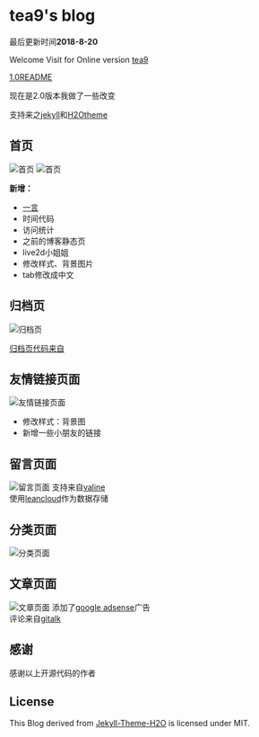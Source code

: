 # tea9's blog

最后更新时间**2018-8-20**

Welcome Visit for Online version [tea9](https://tea9.github.io/)

[1.0README](https://github.com/tea9/tea9.github.io/blob/master/README1.md)

现在是2.0版本我做了一些改变

支持来之[jekyll](https://jekyllrb.com/)和[H2Otheme](https://github.com/kaeyleo/jekyll-theme-H2O)

## 首页
![首页](https://github.com/tea9/tea9.github.io/blob/master/readme_img/01.png?raw=true)
![首页](https://github.com/tea9/tea9.github.io/blob/master/readme_img/02.png?raw=true)

**新增：**  
+ [一言](https://hitokoto.cn/)
+ 时间代码
+ 访问统计
+ 之前的博客静态页
+ live2d小姐姐
+ 修改样式、背景图片
+ tab修改成中文

## 归档页
![归档页](https://github.com/tea9/tea9.github.io/blob/master/readme_img/03.png?raw=true)

[归档页代码来自](https://github.com/kaeyleo/jekyll-theme-H2O/issues/63)  

## 友情链接页面
![友情链接页面](https://github.com/tea9/tea9.github.io/blob/master/readme_img/04.png?raw=true)
+ 修改样式：背景图   
+ 新增一些小朋友的链接  

## 留言页面

![留言页面](https://github.com/tea9/tea9.github.io/blob/master/readme_img/05.png?raw=true)
支持来自[valine](https://ioliu.cn/2017/add-valine-comments-to-your-blog/)   
使用[leancloud](https://leancloud.cn/)作为数据存储  

## 分类页面
![分类页面](https://github.com/tea9/tea9.github.io/blob/master/readme_img/06.png?raw=true)

## 文章页面
![文章页面](https://github.com/tea9/tea9.github.io/blob/master/readme_img/07.png?raw=true)
添加了[google adsense](http://www.google.cn/adsense/start/)广告  
评论来自[gitalk](https://github.com/gitalk/gitalk)

## 感谢
感谢以上开源代码的作者

## License
This Blog derived from [Jekyll-Theme-H2O](https://github.com/kaeyleo/jekyll-theme-H2O) is licensed under MIT.



